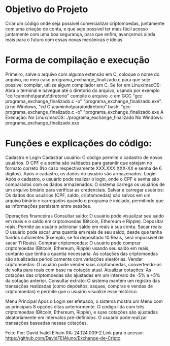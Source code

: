 # Objetivo do Projeto
Criar um código onde seja possível comercializar criptomoedas, juntamente com uma criação de conta, e que seje possível ter mais fácil acesso juntamente com uma boa segurança, para que enfim, avançemos ainda mais para o futuro com essas novas mecânicas e ideias.

# Forma de compilação e execução
Primeiro, salve o arquivo com alguma extensão em C, coloque o nome do arquivo, no meu caso programa_exchange_finalizado.c
para que seje possivel compilar, utilize algum compilador em C.
Se for em Linux/macOS: Abra o terminal e navegue até o diretorio do arquivo, usando por exemplo "cd \caminho\para\o\diretorio" compile o arquivo .c em GCC "gcc programa_exchange_finalizado.c -o" "programa_exchange_finalizado.exe".
já no Windows, "cd C:\caminho\para\o\diretorio" bash: "gcc programa_exchange_finalizado.c -o" "programa_exchange_finalizado.exe
A Execução: 
No Linux/macOS: ./programa_exchange_finalizado
No Windows: programa_exchange_finalizado.exe

# Funções e explicações do código:
Cadastro e Login
Cadastrar usuário: O código permite o cadastro de novos usuários. O CPF e a senha são validados para garantir que estejam no formato correto (No caso respectivamente XXX.XXX.XXX-XX e senha de 6 digitos). Após o cadastro, os dados do usuário são armazenados.
Login: Após o cadastro, o usuário pode realizar o login, onde o CPF e senha são comparados com os dados armazenados. O sistema carrega os usuários de um arquivo binário para verificar as credenciais.
Salvar e carregar usuários: Os dados dos usuários (CPF, saldo, criptomoedas) são salvos em um arquivo binário e carregados quando o programa é iniciado, permitindo que as informações persistam entre sessões.

Operações financeiras
Consultar saldo: O usuário pode visualizar seu saldo em reais e o saldo em criptomoedas (Bitcoin, Ethereum e Ripple).
Depositar reais: Permite ao usuário adicionar saldo em reais à sua conta.
Sacar reais: O usuário pode sacar uma quantia em reais de seu saldo, desde que tenha fundos suficientes (Exemplo, se foi depositado 10 Reais, será impossivel de sacar 11 Reais).
Comprar criptomoedas: O usuário pode comprar criptomoedas (Bitcoin, Ethereum, Ripple) usando seu saldo em reais, contanto que tenha a quantia necessária. As cotações das criptomoedas são atualizadas periodicamente com variações aleatórias.
Vender criptomoedas: O usuário pode vender suas criptomoedas, convertendo-as de volta para reais com base na cotação atual.
Atualizar cotações: As cotações das criptomoedas são ajustadas em um intervalo de -5% a +5% da cotação anterior.
Consultar extrato: O sistema mantém um registro das transações realizadas (como depósitos, saques, compras e vendas de criptomoedas) e permite que o usuário visualize esse histórico.

Menu Principal
Apos o Login ser efetuado, o sistema mostra um Menu com as principais 8 opções ditas anteriormente.
O código lida com três criptomoedas (Bitcoin, Ethereum, Ripple), e suas cotações são ajustadas aleatoriamente em intervalos pré-definidos. O usuário pode realizar transações baseadas nessas cotações.

Feito Por: David Ivaldi Elhain
RA: 24.124.009-2
Link para o acesso: https://github.com/DavidFEIAluno/Exchange-de-Cripto
